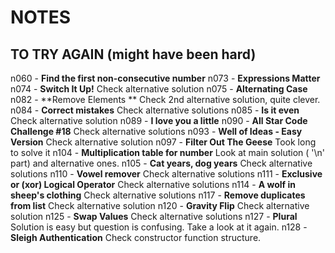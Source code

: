 # NOTES

## TO TRY AGAIN (might have been hard)

n060 - **Find the first non-consecutive number**
n073 - **Expressions Matter**
n074 - **Switch It Up!** Check alternative solution
n075 - **Alternating Case**
n082 - **Remove Elements ** Check 2nd alternative solution, quite clever.
n084 - **Correct mistakes** Check alternative solutions
n085 - **Is it even** Check alternative solution
n089 - **I love you a little**
n090 - **All Star Code Challenge #18** Check alternative solutions
n093 - **Well of Ideas - Easy Version** Check alternative solution
n097 - **Filter Out The Geese** Took long to solve it
n104 - **Multiplication table for number** Look at main solution ( '\n' part) and alternative ones.
n105 - **Cat years, dog years** Check alternative solutions
n110 - **Vowel remover** Check alternative solutions
n111 - **Exclusive or (xor) Logical Operator** Check alternative solutions
n114 - **A wolf in sheep's clothing** Check alternative solutions
n117 - **Remove duplicates from list** Check alternative solution
n120 - **Gravity Flip** Check alternative solution
n125 - **Swap Values** Check alternative solutions
n127 - **Plural** Solution is easy but question is confusing. Take a look at it again.
n128 - **Sleigh Authentication** Check constructor function structure.
